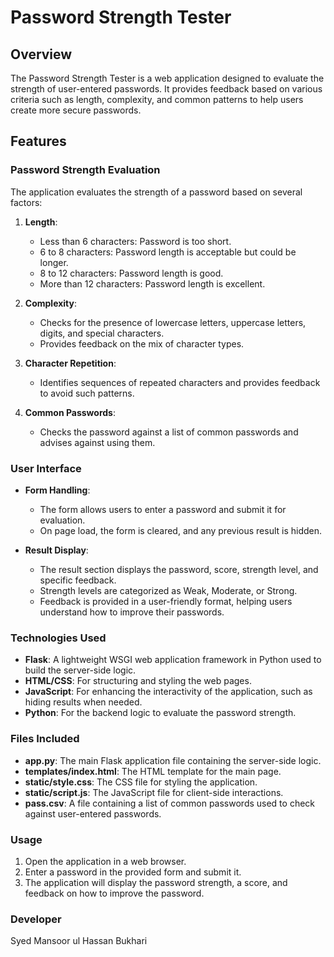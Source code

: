 # Password Strength Tester

## Overview

The Password Strength Tester is a web application designed to evaluate the strength of user-entered passwords. It provides feedback based on various criteria such as length, complexity, and common patterns to help users create more secure passwords.

## Features

### Password Strength Evaluation

The application evaluates the strength of a password based on several factors:

1. **Length**:
   - Less than 6 characters: Password is too short.
   - 6 to 8 characters: Password length is acceptable but could be longer.
   - 8 to 12 characters: Password length is good.
   - More than 12 characters: Password length is excellent.

2. **Complexity**:
   - Checks for the presence of lowercase letters, uppercase letters, digits, and special characters.
   - Provides feedback on the mix of character types.

3. **Character Repetition**:
   - Identifies sequences of repeated characters and provides feedback to avoid such patterns.

4. **Common Passwords**:
   - Checks the password against a list of common passwords and advises against using them.

### User Interface

- **Form Handling**:
  - The form allows users to enter a password and submit it for evaluation.
  - On page load, the form is cleared, and any previous result is hidden.

- **Result Display**:
  - The result section displays the password, score, strength level, and specific feedback.
  - Strength levels are categorized as Weak, Moderate, or Strong.
  - Feedback is provided in a user-friendly format, helping users understand how to improve their passwords.

### Technologies Used

- **Flask**: A lightweight WSGI web application framework in Python used to build the server-side logic.
- **HTML/CSS**: For structuring and styling the web pages.
- **JavaScript**: For enhancing the interactivity of the application, such as hiding results when needed.
- **Python**: For the backend logic to evaluate the password strength.

### Files Included

- **app.py**: The main Flask application file containing the server-side logic.
- **templates/index.html**: The HTML template for the main page.
- **static/style.css**: The CSS file for styling the application.
- **static/script.js**: The JavaScript file for client-side interactions.
- **pass.csv**: A file containing a list of common passwords used to check against user-entered passwords.

### Usage

1. Open the application in a web browser.
2. Enter a password in the provided form and submit it.
3. The application will display the password strength, a score, and feedback on how to improve the password.

### Developer

Syed Mansoor ul Hassan Bukhari
